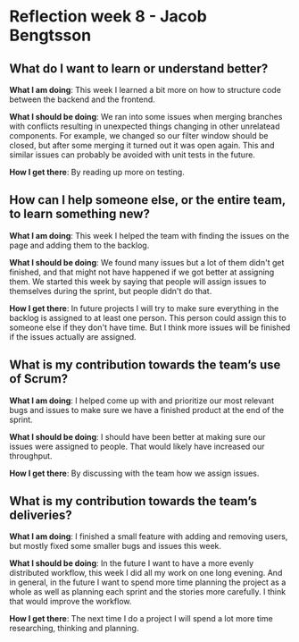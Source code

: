 # Reflection week 8 - Jacob Bengtsson

## What do I want to learn or understand better?
**What I am doing**: This week I learned a bit more on how to structure code between the backend and the frontend.

**What I should be doing**: We ran into some issues when merging branches with conflicts resulting in unexpected things changing in other unrelatead components. For example, we changed so our filter window should be closed, but after some merging it turned out it was open again. This and similar issues can probably be avoided with unit tests in the future.

**How I get there**: By reading up more on testing.

## How can I help someone else, or the entire team, to learn something new?
**What I am doing**: This week I helped the team with finding the issues on the page and adding them to the backlog.

**What I should be doing**: We found many issues but a lot of them didn't get finished, and that might not have happened if we got better at assigning them.
  We started this week by saying that people will assign issues to themselves during the sprint, but people didn't do that.

**How I get there**: In future projects I will try to make sure everything in the backlog is assigned to at least one person. This person could assign this to someone else if they don't have time. But I think more issues will be finished if the issues actually are assigned.

## What is my contribution towards the team’s use of Scrum?
**What I am doing**: I helped come up with and prioritize our most relevant bugs and issues to make sure we have a finished product at the end of the sprint.

**What I should be doing**: I should have been better at making sure our issues were assigned to people. That would likely have increased our throughput.

**How I get there**: By discussing with the team how we assign issues.

## What is my contribution towards the team’s deliveries?
**What I am doing**: I finished a small feature with adding and removing users, but mostly fixed some smaller bugs and issues this week.

**What I should be doing**: In the future I want to have a more evenly distributed workflow, this week I did all my work on one long evening.
  And in general, in the future I want to spend more time planning the project as a whole as well as planning each sprint and the stories more carefully. I think that would improve the workflow.

**How I get there**: The next time I do a project I will spend a lot more time researching, thinking and planning.
